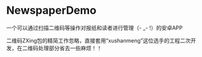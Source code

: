 # NewspaperDemo
一个可以通过扫描二维码等操作对报纸和读者进行管理（- _- !）的安卓APP


二维码ZXing包的精简工作忽略，直接套用“xushanmeng”这位选手的工程二次开发，在二维码处理部分省去一些麻烦！！
